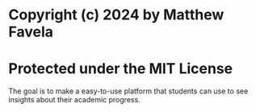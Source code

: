 # Copyright (c) 2024 by Matthew Favela

# Protected under the MIT License

The goal is to make a easy-to-use platform that students can use to see insights about their academic progress.
